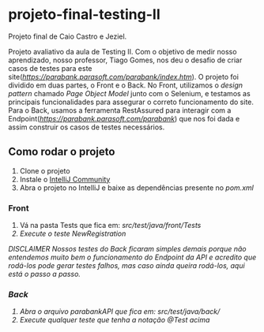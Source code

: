 # projeto-final-testing-II
Projeto final de Caio Castro e Jeziel.

Projeto avaliativo da aula de Testing II. Com o objetivo de medir nosso aprendizado, nosso professor, Tiago Gomes, nos deu o desafio de criar casos de testes para este site(<em>https://parabank.parasoft.com/parabank/index.htm</em>). O projeto foi dividido em duas partes, o Front e o Back. No Front, utilizamos o <em>design pattern</em> chamado <em>Page Object Model</em> junto com o Selenium, e testamos as principais funcionalidades para assegurar o correto funcionamento do site. Para o Back, usamos a ferramenta RestAssured para interagir com a Endpoint(<em>https://parabank.parasoft.com/parabank</em>) que nos foi dada e assim construir os casos de testes necessários.


## Como rodar o projeto

<ol>
  <li>Clone o projeto</li>
  <li>Instale o <a href="https://www.jetbrains.com/pt-br/idea/download/#section=linux">IntelliJ Community</a></li>
  <li>Abra o projeto no IntelliJ e baixe as dependências presente no <em>pom.xml</em></li>
</ol>

### Front 
<ol>
  <li>Vá na pasta Tests que fica em: <em>src/test/java/front/Tests</li>
  <li>Execute o teste NewRegistration</li>
</ol>

<em>DISCLAIMER</em> Nossos testes do Back ficaram simples demais porque não entendemos muito bem o funcionamento do Endpoint da API e acredito que rodá-los pode gerar testes falhos, mas caso ainda queira rodá-los, aqui está o passo a passo.
### Back
<ol>
  <li>Abra o arquivo parabankAPI que fica em: <em>src/test/java/back/</li>
  <li>Execute qualquer teste que tenha a notação @Test acima</li>
</ol>

